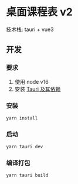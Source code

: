 # 桌面课程表 v2

技术栈: tauri + vue3

## 开发

### 要求

1. 使用 node v16
2. 安装 [Tauri 及其依赖](https://tauri.app/v1/guides/getting-started/prerequisites)

### 安装

```bash
yarn install
```

### 启动

```bash
yarn tauri dev
```

### 编译打包

```bash
yarn tauri build
```
